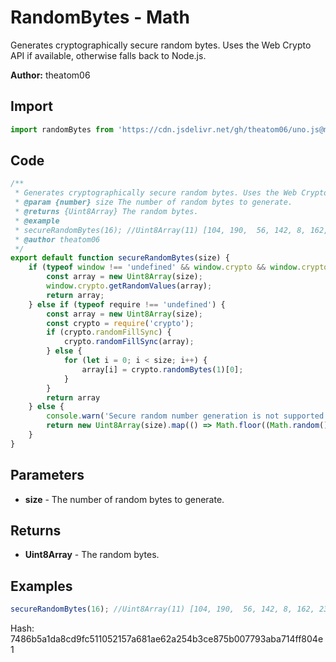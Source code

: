 # RandomBytes - Math
Generates cryptographically secure random bytes. Uses the Web Crypto API if available, otherwise falls back to Node.js.

**Author:** theatom06

## Import 

```js
import randomBytes from 'https://cdn.jsdelivr.net/gh/theatom06/uno.js@main/lib/Math/randomBytes';
```

## Code
```js
/**
 * Generates cryptographically secure random bytes. Uses the Web Crypto API if available, otherwise falls back to Node.js.
 * @param {number} size The number of random bytes to generate.
 * @returns {Uint8Array} The random bytes.
 * @example
 * secureRandomBytes(16); //Uint8Array(11) [104, 190,  56, 142, 8, 162, 238, 236, 247, 171, 150]
 * @author theatom06
 */
export default function secureRandomBytes(size) {
    if (typeof window !== 'undefined' && window.crypto && window.crypto.getRandomValues) {
        const array = new Uint8Array(size);
        window.crypto.getRandomValues(array);
        return array;
    } else if (typeof require !== 'undefined') {
        const array = new Uint8Array(size);
        const crypto = require('crypto');
        if (crypto.randomFillSync) {
            crypto.randomFillSync(array);
        } else {
            for (let i = 0; i < size; i++) {
                array[i] = crypto.randomBytes(1)[0];
            }
        }
        return array
    } else {
        console.warn('Secure random number generation is not supported in this environment.');
        return new Uint8Array(size).map(() => Math.floor((Math.random() * Date.now()) % 256));
    }
}
```

## Parameters
* **size** - The number of random bytes to generate.


## Returns
* **Uint8Array** - The random bytes.


## Examples
```js
secureRandomBytes(16); //Uint8Array(11) [104, 190,  56, 142, 8, 162, 238, 236, 247, 171, 150]

```

Hash: 7486b5a1da8cd9fc511052157a681ae62a254b3ce875b007793aba714ff804e1